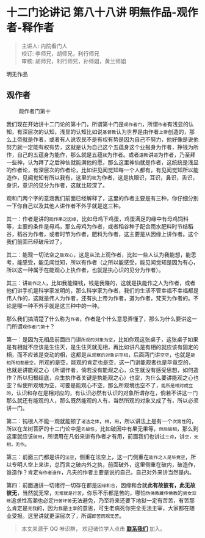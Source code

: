 # 十二门论讲记 第八十八讲 明無作品-观作者-释作者

> 主讲人: 内院看门人 <br />
> 校订: 李师兄，胡师兄，利行师兄 <br />
> 审核: 胡师兄，利行师兄，孙师姐，黄兰师姐 <br />

明无作品
　　
## 观作者
　　
观作者门第十

我们现在开始讲十二门论的第十门，所谓第十门是`观作者门`，所谓`作者`有浅显的认知，有深层次的认知，浅显的认知比如说`基督教`认为世界是由作者`上帝`创造的，那么上帝就是作者，或者有人说农民不是有权有势是因为自己不努力，他好像是说他努力就一定能有权有势，这就是认为自己这个五蕴身这个业报身为作者，挣钱为所作，自己的五蕴身为能作，那么就是五蕴`我`为作者。或者`道教`讲`道`为作者，乃至拜一些神，认为拜了之后神仙就能满他的愿，那么这里神仙就是作者，这统统是浅显的作者论，有深层次的作者论，比如讲见闻觉知每一个人都有，有见闻觉知所以能造作，见闻觉知有所以我有，这里的`我`为作者，这是执眼识，耳识，鼻识，舌识，身识，意识的见分为作者，这就比较深了。

观和门两个字的意涵我们前面已经解释了，这里的作者主要是有三种，你仔细分别一下你自己以及其他人讲作者不外乎就是这三种。

其一：作者是讲的`能作果之因缘`，比如母鸡下鸡蛋，鸡蛋满足的缘中有母鸡饲料等，主要的条件是母鸡，那么母鸡为作者，或者稻谷种子配合雨水肥料时节结稻谷，稻谷为作者，或者时节为作者，肥料为作者，这主要是从因缘上讲作者。这个我们前面已经破斥过了。

其二：能观一切法空之`能观心`，这是从法上观作者，比如一些人认为我能想，能思考，能感受，能见闻觉知，所以有作者（之所以能感受，能见闻觉知是因为有心，所以这一种属于在能观心上执作者，也就是执心识的见分为作者）。

其三：讲`能作之人`，比如我能赚钱，钱是我赚的，这就是执能作之人为作者，或者他们讲手机是科学家发明的，那么科学家为作者，我们的生活不管幸福不幸福都是伟人作的，这就是伟人为作者，还有执上帝为作者，道为作者，梵天为作者的。不论是哪一种不外乎就是这三种中的一种。

那么我们搞清楚了什么称为`作者`，作者是个什么意思弄懂了，那么为什么要讲这一门所谓`观作者门第十`？

第一：是因为无相品前面四门讲`所观的对象为空`，比如你观这张桌子，这张桌子如果是有相就不应该是生住灭，是生住灭就无相，再比如讲凡是有相的就应该有固定的相，而不应该是变动的相，这都是从`观察的对象讲空相`，后面两门讲`空空`，也就是`能相所相都是空`，所观的是空，能观的肯定也是空，这一门讲能观者也是毕竟空的，也就是讲能观之心（所谓作者，倘若没有能观之心，众生就没有感受思想，如何造作？所以归根结底，众生执作者关键是执能观之心）也空，为什么要讲能观之心也空？纵使所观境为空，可要是能观心不空，那么所观境也空不了，`能所是相对成立的`，认识和存在是相对应的，有认识必然有认识的对象所谓存在，倘若不讲这一门那么就还有能观的人，那么既然能观的人有，当然所观的对象又成了有，所以必须讲一门。

第二：钝根人不能一观就能顿了`诸法之体`，`相`，`用`，所以讲法上是有一个`次第性`的，所以在龙树菩萨的十二门论中是`先破性`，比如破因中有果无果等，`然后破相`，那么到这里就应该`破用`，所谓用在凡俗来讲有作者才有用，前面我们也讲过`三谛`，讲`空，无相，无作`。

第三：前面三门都是讲的`法空`，侧重在法空上，这一门侧重在`能作之人是毕竟空`，所以专明人空上来讲，总而言之破内外之执，前面破外，这里侧重在破内，破造作，谁造作？肯定`有作者造作`，凡夫的作者主要是说的自己，自己对外来讲当然是内。

第四：前面通讲一切诸行一切存在都是`因缘和合`，因缘和合就**此有故彼有，此无故彼无**，当然就无常，`无常就是行苦`，你乐不乐都是苦的，哪怕`伪佛教藏传佛教`的`男女双修`追求性高潮也必定`行苦坏苦`无法避免，乃至将来还要下地狱一定有苦苦，有苦那么肯定是`无我`的，因为`我`是`主宰`的意思，可生老病死你完全无法主宰，大家都在随业受报。这里讲就更深层次了，所谓`即苦而观无苦`。

> 本文来源于 QQ 唯识群， 欢迎诸位学人点击 **[联系我们](https://mp.weixin.qq.com/s/lZCfWjmLjgNR165Tx4_bCQ)** 加入。
